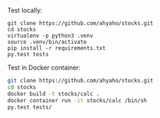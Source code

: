 Test locally:
```
git clone https://github.com/ahyaho/stocks.git
cd stocks
virtualenv -p python3 .venv
source .venv/bin/activate
pip install -r requirements.txt
py.test tests
```

Test in Docker container:
```bash
git clone https://github.com/ahyaho/stocks.git
cd stocks
docker build -t stocks/calc .
docker container run -it stocks/calc /bin/sh
py.test tests/
```
